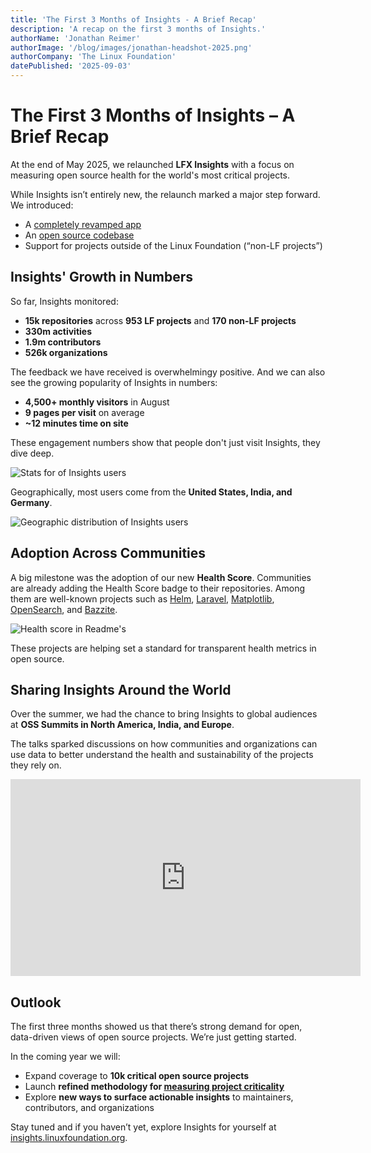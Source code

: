 ```yaml
---
title: 'The First 3 Months of Insights - A Brief Recap'
description: 'A recap on the first 3 months of Insights.'
authorName: 'Jonathan Reimer'
authorImage: '/blog/images/jonathan-headshot-2025.png'
authorCompany: 'The Linux Foundation'
datePublished: '2025-09-03'
---
```


# The First 3 Months of Insights – A Brief Recap

At the end of May 2025, we relaunched **LFX Insights** with a focus on measuring open source health for the world's most critical projects.

While Insights isn’t entirely new, the relaunch marked a major step forward. We introduced:

- A [completely revamped app](https://insights.linuxfoundation.org/)
- An [open source codebase](https://github.com/linuxfoundation/insights)
- Support for projects outside of the Linux Foundation (“non-LF projects”)

## Insights' Growth in Numbers

So far, Insights monitored:

- **15k repositories** across **953 LF projects** and **170 non-LF projects**
- **330m activities**
- **1.9m contributors**
- **526k organizations**

The feedback we have received is overwhelmingy positive. And we can also see the growing popularity of Insights in numbers:

- **4,500+ monthly visitors** in August
- **9 pages per visit** on average
- **~12 minutes time on site**

These engagement numbers show that people don't just visit Insights, they dive deep.

![Stats for of Insights users](/images/plausible-analytics-stats.png)

Geographically, most users come from the **United States, India, and Germany**.

![Geographic distribution of Insights users](/images/plausible-analytics-countries.png)

## Adoption Across Communities

A big milestone was the adoption of our new **Health Score**. Communities are already adding the Health Score badge to their repositories. Among them are well-known projects such as [Helm](https://github.com/helm/helm), [Laravel](https://github.com/laravel/framework), [Matplotlib](https://github.com/matplotlib/matplotlib), [OpenSearch](https://github.com/opensearch-project/OpenSearch), and [Bazzite](https://github.com/ublue-os/bazzite).

![Health score in Readme's](/images/health-score-readmes.png)

These projects are helping set a standard for transparent health metrics in open source.

## Sharing Insights Around the World

Over the summer, we had the chance to bring Insights to global audiences at **OSS Summits in North America, India, and Europe**.

The talks sparked discussions on how communities and organizations can use data to better understand the health and sustainability of the projects they rely on.

<iframe width="560" height="315" src="https://www.youtube.com/embed/VYO9EbRJN4M?si=DxiSSQ_Vt-P21EFR" title="YouTube video player" frameborder="0" allow="accelerometer; autoplay; clipboard-write; encrypted-media; gyroscope; picture-in-picture; web-share" referrerpolicy="strict-origin-when-cross-origin" allowfullscreen></iframe>

## Outlook

The first three months showed us that there’s strong demand for open, data-driven views of open source projects. We’re just getting started.

In the coming year we will:

- Expand coverage to **10k critical open source projects**
- Launch **refined methodology for [measuring project criticality](https://github.com/linuxfoundation/critical-projects)**
- Explore **new ways to surface actionable insights** to maintainers, contributors, and organizations

Stay tuned and if you haven’t yet, explore Insights for yourself at [insights.linuxfoundation.org](https://insights.linuxfoundation.org).
